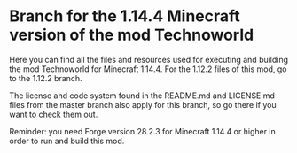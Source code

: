 # Branch for the 1.14.4 Minecraft version of the mod Technoworld

Here you can find all the files and resources used for executing and building the mod Technoworld for Minecraft 1.14.4. For the 1.12.2 files of this mod, go to the 1.12.2 branch.

The license and code system found in the README.md and LICENSE.md files from the master branch also apply for this branch, so go there if you want to check them out.

Reminder: you need Forge version 28.2.3 for Minecraft 1.14.4 or higher in order to run and build this mod.
